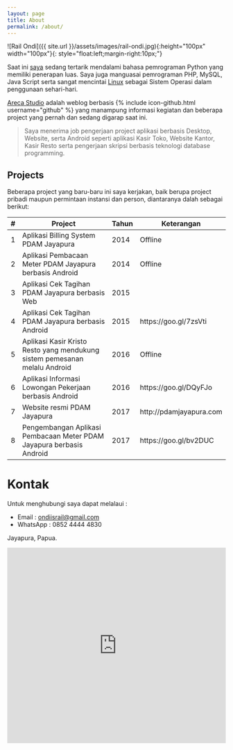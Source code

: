 ```yaml
---
layout: page
title: About
permalink: /about/
---
```

![Rail Ondi]({{ site.url }}/assets/images/rail-ondi.jpg){:height="100px" width="100px"}{: style="float:left;margin-right:10px;"}

Saat ini [saya](https://plus.google.com/+RailOndi) sedang tertarik mendalami bahasa pemrograman Python yang memiliki penerapan luas. Saya juga manguasai pemrograman PHP, MySQL, Java Script serta sangat mencintai [Linux](https://www.debian.org/) sebagai Sistem Operasi dalam penggunaan sehari-hari.

[Areca Studio](https://arecastudio.github.io/) adalah weblog berbasis {% include icon-github.html username="github" %} yang manampung informasi kegiatan dan beberapa project yang pernah dan sedang digarap saat ini.

> Saya menerima job pengerjaan project aplikasi berbasis Desktop, Website, serta Android seperti aplikasi Kasir Toko, Website Kantor, Kasir Resto serta pengerjaan skripsi berbasis teknologi database programming.

## Projects
Beberapa project yang baru-baru ini saya kerjakan, baik berupa project pribadi maupun permintaan instansi dan person, diantaranya dalah sebagai berikut:
<table style="border: 1px;width: 100%">
	<thead>
		<tr>
			<th>#</th>
			<th>Project</th>
			<th>Tahun</th>
			<th>Keterangan</th>
		</tr>
	</thead>
	<tbody>
		<tr>
			<td>1</td>
			<td>Aplikasi Billing System PDAM Jayapura</td>
			<td>2014</td>
			<td>Offline</td>
		</tr>
		<tr>
			<td>2</td>
			<td>Aplikasi Pembacaan Meter PDAM Jayapura berbasis Android</td>
			<td>2014</td>
			<td>Offline</td>
		</tr>
		<tr>
			<td>3</td>
			<td>Aplikasi Cek Tagihan PDAM Jayapura berbasis Web</td>
			<td>2015</td>
			<td></td>
		</tr>
		<tr>
			<td>4</td>
			<td>Aplikasi Cek Tagihan PDAM Jayapura berbasis Android</td>
			<td>2015</td>
			<td>https://goo.gl/7zsVti</td>
		</tr>
		<tr>
			<td>5</td>
			<td>Aplikasi Kasir Kristo Resto yang mendukung sistem pemesanan melalu Android</td>
			<td>2016</td>
			<td>Offline</td>
		</tr>
		<tr>
			<td>6</td>
			<td>Aplikasi Informasi Lowongan Pekerjaan berbasis Android</td>
			<td>2016</td>
			<td>https://goo.gl/DQyFJo</td>
		</tr>
		<tr>
			<td>7</td>
			<td>Website resmi PDAM Jayapura</td>
			<td>2017</td>
			<td>http://pdamjayapura.com</td>
		</tr>
		<tr>
			<td>8</td>
			<td>Pengembangan Aplikasi Pembacaan Meter PDAM Jayapura berbasis Android</td>
			<td>2017</td>
			<td>https://goo.gl/bv2DUC</td>
		</tr>
	</tbody>
</table>

# Kontak
Untuk menghubungi saya dapat melalaui :
- Email : [ondiisrail@gmail.com](mailto:ondiisrail@gmail.com)
- WhatsApp : 0852 4444 4830

Jayapura, Papua.

<iframe src="https://www.google.com/maps/embed?pb=!1m18!1m12!1m3!1d63774.086890835366!2d140.50526713177013!3d-2.5458251270331727!2m3!1f0!2f0!3f0!3m2!1i1024!2i768!4f13.1!3m3!1m2!1s0x686cf04cb17d521f%3A0xb605002a0eaea588!2sSentani+Kota%2C+Sentani%2C+Jayapura%2C+Papua!5e0!3m2!1sen!2sid!4v1499511082619" width="100%" height="450" frameborder="0" style="border:0" allowfullscreen></iframe>
